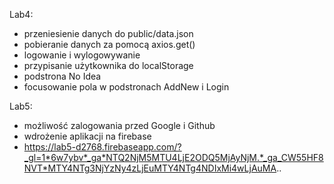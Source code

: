Lab4:
  * przeniesienie danych do public/data.json
  * pobieranie danych za pomocą axios.get()
  * logowanie i wylogowywanie
  * przypisanie użytkownika do localStorage
  * podstrona No Idea
  * focusowanie pola w podstronach AddNew i Login

Lab5:
  * możliwość zalogowania przed Google i Github
  * wdrożenie aplikacji na firebase
  * https://lab5-d2768.firebaseapp.com/?_gl=1*6w7ybv*_ga*NTQ2NjM5MTU4LjE2ODQ5MjAyNjM.*_ga_CW55HF8NVT*MTY4NTg3NjYzNy4zLjEuMTY4NTg4NDIxMi4wLjAuMA..
